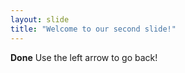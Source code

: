 ```yaml
---
layout: slide
title: "Welcome to our second slide!"
---
```

__Done__
Use the left arrow to go back!
